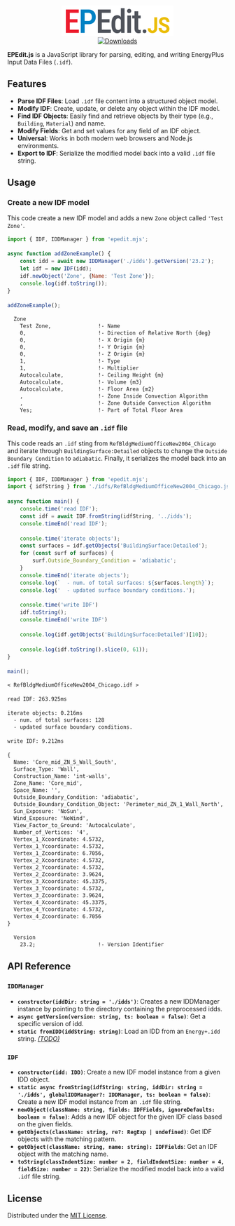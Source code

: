 <p align="center">
    <a href="https://github.com/chp-rubicell/EPEdit.js/releases/latest">
        <img src="https://github.com/chp-rubicell/EPEdit.js/blob/main/doc/epedit.svg" width="256" alt="EPEdit.js"><br/>
    </a>
    <!-- <img src="doc/epedit.svg" width="256" alt="EPEdit.js"><br/> -->
    <a href="https://github.com/chp-rubicell/EPEdit.js/releases/latest"><img src="https://img.shields.io/github/release/chp-rubicell/EPEdit.js.svg?style=flat-square&maxAge=3600" alt="Downloads"></a>
</p>

**EPEdit.js** is a JavaScript library for parsing, editing, and writing EnergyPlus Input Data Files (`.idf`).

## Features

- **Parse IDF Files**: Load `.idf` file content into a structured object model.
- **Modify IDF**: Create, update, or delete any object within the IDF model.
- **Find IDF Objects**: Easily find and retrieve objects by their type (e.g., `Building`, `Material`) and name.
- **Modify Fields**: Get and set values for any field of an IDF object.
- **Universal**: Works in both modern web browsers and Node.js environments.
- **Export to IDF**: Serialize the modified model back into a valid `.idf` file string.

## Usage

### Create a new IDF model

This code create a new IDF model and adds a new `Zone` object called `'Test Zone'`.

```javascript
import { IDF, IDDManager } from 'epedit.mjs';

async function addZoneExample() {
    const idd = await new IDDManager('./idds').getVersion('23.2');
    let idf = new IDF(idd);
    idf.newObject('Zone', {Name: 'Test Zone'});
    console.log(idf.toString());
}

addZoneExample();
```
```
  Zone
    Test Zone,               !- Name
    0,                       !- Direction of Relative North {deg}
    0,                       !- X Origin {m}
    0,                       !- Y Origin {m}
    0,                       !- Z Origin {m}
    1,                       !- Type
    1,                       !- Multiplier
    Autocalculate,           !- Ceiling Height {m}
    Autocalculate,           !- Volume {m3}
    Autocalculate,           !- Floor Area {m2}
    ,                        !- Zone Inside Convection Algorithm
    ,                        !- Zone Outside Convection Algorithm
    Yes;                     !- Part of Total Floor Area
```

### Read, modify, and save an `.idf` file

This code reads an `.idf` sting from `RefBldgMediumOfficeNew2004_Chicago` and iterate through `BuildingSurface:Detailed` objects to change the `Outside Boundary Condition` to `adiabatic`. Finally, it serializes the model back into an `.idf` file string.

```javascript
import { IDF, IDDManager } from 'epedit.mjs';
import { idfString } from './idfs/RefBldgMediumOfficeNew2004_Chicago.js';

async function main() {
    console.time('read IDF');
    const idf = await IDF.fromString(idfString, '../idds');
    console.timeEnd('read IDF');
    
    console.time('iterate objects');
    const surfaces = idf.getObjects('BuildingSurface:Detailed');
    for (const surf of surfaces) {
        surf.Outside_Boundary_Condition = 'adiabatic';
    }
    console.timeEnd('iterate objects');
    console.log(`  - num. of total surfaces: ${surfaces.length}`);
    console.log('  - updated surface boundary conditions.');

    console.time('write IDF')
    idf.toString();
    console.timeEnd('write IDF')

    console.log(idf.getObjects('BuildingSurface:Detailed')[10]);
    
    console.log(idf.toString().slice(0, 61));
}

main();
```
```
< RefBldgMediumOfficeNew2004_Chicago.idf >

read IDF: 263.925ms

iterate objects: 0.216ms
  - num. of total surfaces: 128
  - updated surface boundary conditions.

write IDF: 9.212ms

{
  Name: 'Core_mid_ZN_5_Wall_South',
  Surface_Type: 'Wall',
  Construction_Name: 'int-walls',
  Zone_Name: 'Core_mid',
  Space_Name: '',
  Outside_Boundary_Condition: 'adiabatic',
  Outside_Boundary_Condition_Object: 'Perimeter_mid_ZN_1_Wall_North',
  Sun_Exposure: 'NoSun',
  Wind_Exposure: 'NoWind',
  View_Factor_to_Ground: 'Autocalculate',
  Number_of_Vertices: '4',
  Vertex_1_Xcoordinate: 4.5732,
  Vertex_1_Ycoordinate: 4.5732,
  Vertex_1_Zcoordinate: 6.7056,
  Vertex_2_Xcoordinate: 4.5732,
  Vertex_2_Ycoordinate: 4.5732,
  Vertex_2_Zcoordinate: 3.9624,
  Vertex_3_Xcoordinate: 45.3375,
  Vertex_3_Ycoordinate: 4.5732,
  Vertex_3_Zcoordinate: 3.9624,
  Vertex_4_Xcoordinate: 45.3375,
  Vertex_4_Ycoordinate: 4.5732,
  Vertex_4_Zcoordinate: 6.7056
}

  Version
    23.2;                    !- Version Identifier
```

## API Reference

### `IDDManager`

- **`constructor(iddDir: string = './idds')`**: Creates a new IDDManager instance by pointing to the directory containing the preprocessed idds.
- **`async getVersion(version: string, ts: boolean = false)`**: Get a specific version of idd.
- **`static fromIDD(iddString: string)`**: Load an IDD from an `Energy+.idd` string. _<ins>(TODO)</ins>_

### `IDF`

- **`constructor(idd: IDD)`**: Create a new IDF model instance from a given IDD object.
- **`static async fromString(idfString: string, iddDir: string = './idds', globalIDDManager?: IDDManager, ts: boolean = false)`**: Create a new IDF model instance from an `.idf` file string.
- **`newObject(className: string, fields: IDFFields, ignoreDefaults: boolean = false)`**: Adds a new IDF object for the given IDF class based on the given fields.
- **`getObjects(className: string, re?: RegExp | undefined)`**: Get IDF objects with the matching pattern.
- **`getObject(className: string, name: string): IDFFields`**: Get an IDF object with the matching name.
- **`toString(classIndentSize: number = 2, fieldIndentSize: number = 4, fieldSize: number = 22)`**: Serialize the modified model back into a valid `.idf` file string.

## License

Distributed under the [MIT License](https://github.com/chp-rubicell/EPEdit.js/blob/main/LICENSE).
